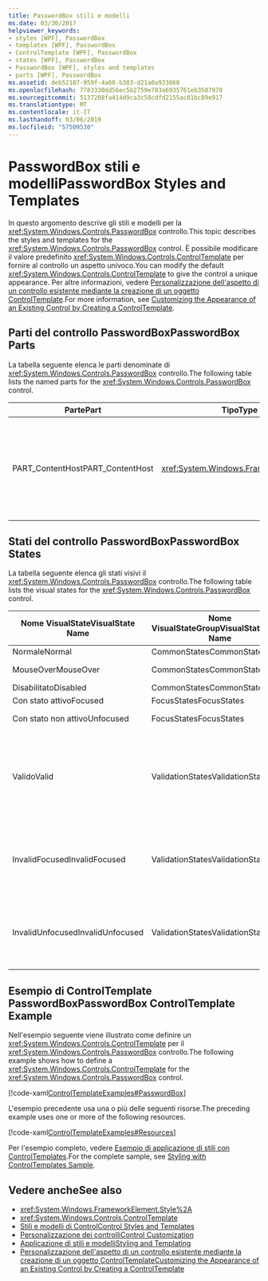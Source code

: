 ```yaml
---
title: PasswordBox stili e modelli
ms.date: 03/30/2017
helpviewer_keywords:
- styles [WPF], PasswordBox
- templates [WPF], PasswordBox
- ControlTemplate [WPF], PasswordBox
- states [WPF], PasswordBox
- PasswordBox [WPF], styles and templates
- parts [WPF], PasswordBox
ms.assetid: deb52107-959f-4a60-b303-d21a0a933060
ms.openlocfilehash: 7783330dd56ec5b2759e783a6935761eb3587978
ms.sourcegitcommit: 5137208fa414d9ca3c58cdfd2155ac81bc89e917
ms.translationtype: MT
ms.contentlocale: it-IT
ms.lasthandoff: 03/06/2019
ms.locfileid: "57509530"
---
```

# <a name="passwordbox-styles-and-templates"></a><span data-ttu-id="a43ab-102">PasswordBox stili e modelli</span><span class="sxs-lookup"><span data-stu-id="a43ab-102">PasswordBox Styles and Templates</span></span>

<span data-ttu-id="a43ab-103">In questo argomento descrive gli stili e modelli per la <xref:System.Windows.Controls.PasswordBox> controllo.</span><span class="sxs-lookup"><span data-stu-id="a43ab-103">This topic describes the styles and templates for the <xref:System.Windows.Controls.PasswordBox> control.</span></span> <span data-ttu-id="a43ab-104">È possibile modificare il valore predefinito <xref:System.Windows.Controls.ControlTemplate> per fornire al controllo un aspetto univoco.</span><span class="sxs-lookup"><span data-stu-id="a43ab-104">You can modify the default <xref:System.Windows.Controls.ControlTemplate> to give the control a unique appearance.</span></span> <span data-ttu-id="a43ab-105">Per altre informazioni, vedere [Personalizzazione dell'aspetto di un controllo esistente mediante la creazione di un oggetto ControlTemplate](customizing-the-appearance-of-an-existing-control.md).</span><span class="sxs-lookup"><span data-stu-id="a43ab-105">For more information, see [Customizing the Appearance of an Existing Control by Creating a ControlTemplate](customizing-the-appearance-of-an-existing-control.md).</span></span>

## <a name="passwordbox-parts"></a><span data-ttu-id="a43ab-106">Parti del controllo PasswordBox</span><span class="sxs-lookup"><span data-stu-id="a43ab-106">PasswordBox Parts</span></span>

<span data-ttu-id="a43ab-107">La tabella seguente elenca le parti denominate di <xref:System.Windows.Controls.PasswordBox> controllo.</span><span class="sxs-lookup"><span data-stu-id="a43ab-107">The following table lists the named parts for the <xref:System.Windows.Controls.PasswordBox> control.</span></span>

|<span data-ttu-id="a43ab-108">Parte</span><span class="sxs-lookup"><span data-stu-id="a43ab-108">Part</span></span>|<span data-ttu-id="a43ab-109">Tipo</span><span class="sxs-lookup"><span data-stu-id="a43ab-109">Type</span></span>|<span data-ttu-id="a43ab-110">Descrizione</span><span class="sxs-lookup"><span data-stu-id="a43ab-110">Description</span></span>|
|-|-|-|
|<span data-ttu-id="a43ab-111">PART_ContentHost</span><span class="sxs-lookup"><span data-stu-id="a43ab-111">PART_ContentHost</span></span>|<xref:System.Windows.FrameworkElement>|<span data-ttu-id="a43ab-112">Un elemento visivo che può contenere un <xref:System.Windows.FrameworkElement>.</span><span class="sxs-lookup"><span data-stu-id="a43ab-112">A visual element that can contain a <xref:System.Windows.FrameworkElement>.</span></span> <span data-ttu-id="a43ab-113">Il testo del <xref:System.Windows.Controls.PasswordBox> viene visualizzato in questo elemento.</span><span class="sxs-lookup"><span data-stu-id="a43ab-113">The text of the <xref:System.Windows.Controls.PasswordBox> is displayed in this element.</span></span>|

## <a name="passwordbox-states"></a><span data-ttu-id="a43ab-114">Stati del controllo PasswordBox</span><span class="sxs-lookup"><span data-stu-id="a43ab-114">PasswordBox States</span></span>

<span data-ttu-id="a43ab-115">La tabella seguente elenca gli stati visivi il <xref:System.Windows.Controls.PasswordBox> controllo.</span><span class="sxs-lookup"><span data-stu-id="a43ab-115">The following table lists the visual states for the <xref:System.Windows.Controls.PasswordBox> control.</span></span>

|<span data-ttu-id="a43ab-116">Nome VisualState</span><span class="sxs-lookup"><span data-stu-id="a43ab-116">VisualState Name</span></span>|<span data-ttu-id="a43ab-117">Nome VisualStateGroup</span><span class="sxs-lookup"><span data-stu-id="a43ab-117">VisualStateGroup Name</span></span>|<span data-ttu-id="a43ab-118">Descrizione</span><span class="sxs-lookup"><span data-stu-id="a43ab-118">Description</span></span>|
|-|-|-|
|<span data-ttu-id="a43ab-119">Normale</span><span class="sxs-lookup"><span data-stu-id="a43ab-119">Normal</span></span>|<span data-ttu-id="a43ab-120">CommonStates</span><span class="sxs-lookup"><span data-stu-id="a43ab-120">CommonStates</span></span>|<span data-ttu-id="a43ab-121">Lo stato predefinito.</span><span class="sxs-lookup"><span data-stu-id="a43ab-121">The default state.</span></span>|
|<span data-ttu-id="a43ab-122">MouseOver</span><span class="sxs-lookup"><span data-stu-id="a43ab-122">MouseOver</span></span>|<span data-ttu-id="a43ab-123">CommonStates</span><span class="sxs-lookup"><span data-stu-id="a43ab-123">CommonStates</span></span>|<span data-ttu-id="a43ab-124">Il puntatore del mouse è posizionato sul controllo.</span><span class="sxs-lookup"><span data-stu-id="a43ab-124">The mouse pointer is positioned over the control.</span></span>|
|<span data-ttu-id="a43ab-125">Disabilitato</span><span class="sxs-lookup"><span data-stu-id="a43ab-125">Disabled</span></span>|<span data-ttu-id="a43ab-126">CommonStates</span><span class="sxs-lookup"><span data-stu-id="a43ab-126">CommonStates</span></span>|<span data-ttu-id="a43ab-127">Il controllo è disabilitato.</span><span class="sxs-lookup"><span data-stu-id="a43ab-127">The control is disabled.</span></span>|
|<span data-ttu-id="a43ab-128">Con stato attivo</span><span class="sxs-lookup"><span data-stu-id="a43ab-128">Focused</span></span>|<span data-ttu-id="a43ab-129">FocusStates</span><span class="sxs-lookup"><span data-stu-id="a43ab-129">FocusStates</span></span>|<span data-ttu-id="a43ab-130">Il controllo ha lo stato attivo.</span><span class="sxs-lookup"><span data-stu-id="a43ab-130">The control has focus.</span></span>|
|<span data-ttu-id="a43ab-131">Con stato non attivo</span><span class="sxs-lookup"><span data-stu-id="a43ab-131">Unfocused</span></span>|<span data-ttu-id="a43ab-132">FocusStates</span><span class="sxs-lookup"><span data-stu-id="a43ab-132">FocusStates</span></span>|<span data-ttu-id="a43ab-133">Il controllo non ha lo stato attivo.</span><span class="sxs-lookup"><span data-stu-id="a43ab-133">The control does not have focus.</span></span>|
|<span data-ttu-id="a43ab-134">Valido</span><span class="sxs-lookup"><span data-stu-id="a43ab-134">Valid</span></span>|<span data-ttu-id="a43ab-135">ValidationStates</span><span class="sxs-lookup"><span data-stu-id="a43ab-135">ValidationStates</span></span>|<span data-ttu-id="a43ab-136">Il controllo Usa il <xref:System.Windows.Controls.Validation> classi e le <xref:System.Windows.Controls.Validation.HasError%2A?displayProperty=nameWithType> proprietà associata è `false`.</span><span class="sxs-lookup"><span data-stu-id="a43ab-136">The control uses the <xref:System.Windows.Controls.Validation> class and the <xref:System.Windows.Controls.Validation.HasError%2A?displayProperty=nameWithType> attached property is `false`.</span></span>|
|<span data-ttu-id="a43ab-137">InvalidFocused</span><span class="sxs-lookup"><span data-stu-id="a43ab-137">InvalidFocused</span></span>|<span data-ttu-id="a43ab-138">ValidationStates</span><span class="sxs-lookup"><span data-stu-id="a43ab-138">ValidationStates</span></span>|<span data-ttu-id="a43ab-139">Il <xref:System.Windows.Controls.Validation.HasError%2A?displayProperty=nameWithType> proprietà associata è `true` ha il controllo ha lo stato attivo.</span><span class="sxs-lookup"><span data-stu-id="a43ab-139">The <xref:System.Windows.Controls.Validation.HasError%2A?displayProperty=nameWithType> attached property is `true` has the control has focus.</span></span>|
|<span data-ttu-id="a43ab-140">InvalidUnfocused</span><span class="sxs-lookup"><span data-stu-id="a43ab-140">InvalidUnfocused</span></span>|<span data-ttu-id="a43ab-141">ValidationStates</span><span class="sxs-lookup"><span data-stu-id="a43ab-141">ValidationStates</span></span>|<span data-ttu-id="a43ab-142">Il <xref:System.Windows.Controls.Validation.HasError%2A?displayProperty=nameWithType> proprietà associata è `true` ha il controllo non è attivo.</span><span class="sxs-lookup"><span data-stu-id="a43ab-142">The <xref:System.Windows.Controls.Validation.HasError%2A?displayProperty=nameWithType> attached property is `true` has the control does not have focus.</span></span>|

## <a name="passwordbox-controltemplate-example"></a><span data-ttu-id="a43ab-143">Esempio di ControlTemplate PasswordBox</span><span class="sxs-lookup"><span data-stu-id="a43ab-143">PasswordBox ControlTemplate Example</span></span>

<span data-ttu-id="a43ab-144">Nell'esempio seguente viene illustrato come definire un <xref:System.Windows.Controls.ControlTemplate> per il <xref:System.Windows.Controls.PasswordBox> controllo.</span><span class="sxs-lookup"><span data-stu-id="a43ab-144">The following example shows how to define a <xref:System.Windows.Controls.ControlTemplate> for the <xref:System.Windows.Controls.PasswordBox> control.</span></span>

[!code-xaml[ControlTemplateExamples#PasswordBox](~/samples/snippets/csharp/VS_Snippets_Wpf/ControlTemplateExamples/CS/resources/textbox.xaml#passwordbox)]

<span data-ttu-id="a43ab-145">L'esempio precedente usa una o più delle seguenti risorse.</span><span class="sxs-lookup"><span data-stu-id="a43ab-145">The preceding example uses one or more of the following resources.</span></span>

[!code-xaml[ControlTemplateExamples#Resources](~/samples/snippets/csharp/VS_Snippets_Wpf/ControlTemplateExamples/CS/resources/shared.xaml#resources)]

<span data-ttu-id="a43ab-146">Per l'esempio completo, vedere [Esempio di applicazione di stili con ControlTemplates](https://github.com/Microsoft/WPF-Samples/tree/master/Styles%20&%20Templates/IntroToStylingAndTemplating).</span><span class="sxs-lookup"><span data-stu-id="a43ab-146">For the complete sample, see [Styling with ControlTemplates Sample](https://github.com/Microsoft/WPF-Samples/tree/master/Styles%20&%20Templates/IntroToStylingAndTemplating).</span></span>

## <a name="see-also"></a><span data-ttu-id="a43ab-147">Vedere anche</span><span class="sxs-lookup"><span data-stu-id="a43ab-147">See also</span></span>

- <xref:System.Windows.FrameworkElement.Style%2A>
- <xref:System.Windows.Controls.ControlTemplate>
- [<span data-ttu-id="a43ab-148">Stili e modelli di Control</span><span class="sxs-lookup"><span data-stu-id="a43ab-148">Control Styles and Templates</span></span>](control-styles-and-templates.md)
- [<span data-ttu-id="a43ab-149">Personalizzazione dei controlli</span><span class="sxs-lookup"><span data-stu-id="a43ab-149">Control Customization</span></span>](control-customization.md)
- [<span data-ttu-id="a43ab-150">Applicazione di stili e modelli</span><span class="sxs-lookup"><span data-stu-id="a43ab-150">Styling and Templating</span></span>](styling-and-templating.md)
- [<span data-ttu-id="a43ab-151">Personalizzazione dell'aspetto di un controllo esistente mediante la creazione di un oggetto ControlTemplate</span><span class="sxs-lookup"><span data-stu-id="a43ab-151">Customizing the Appearance of an Existing Control by Creating a ControlTemplate</span></span>](customizing-the-appearance-of-an-existing-control.md)
